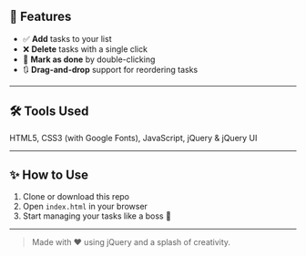 ## 🚀 Features

- ✅ **Add** tasks to your list  
- ❌ **Delete** tasks with a single click  
- 🔁 **Mark as done** by double-clicking  
- 🔃 **Drag-and-drop** support for reordering tasks  

---

## 🛠️ Tools Used

HTML5,
CSS3 (with Google Fonts),
JavaScript,
jQuery & jQuery UI

---

## ✨ How to Use

1. Clone or download this repo  
2. Open `index.html` in your browser  
3. Start managing your tasks like a boss 💼

---

> Made with ❤️ using jQuery and a splash of creativity.
